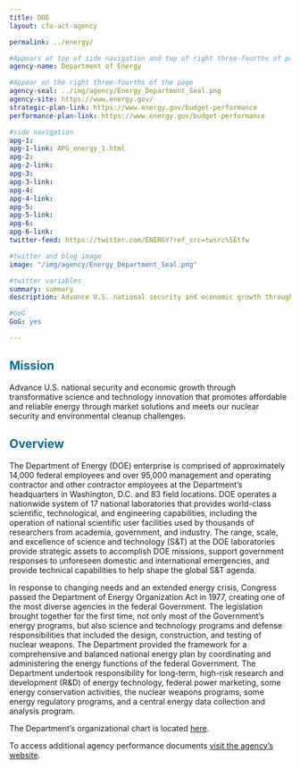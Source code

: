 ```yaml
---
title: DOE
layout: cfo-act-agency

permalink: ../energy/

#Appears at top of side navigation and top of right three-fourths of page
agency-name: Department of Energy

#Appear on the right three-fourths of the page
agency-seal: ../img/agency/Energy_Department_Seal.png
agency-site: https://www.energy.gov/
strategic-plan-link: https://www.energy.gov/budget-performance
performance-plan-link: https://www.energy.gov/budget-performance

#side navigation
apg-1:
apg-1-link: APG_energy_1.html
apg-2:
apg-2-link:
apg-3:
apg-3-link:
apg-4:
apg-4-link:
apg-5:
apg-5-link:
apg-6:
apg-6-link:
twitter-feed: https://twitter.com/ENERGY?ref_src=twsrc%5Etfw

#twitter and blog image
image: "/img/agency/Energy_Department_Seal.png"

#twitter variables
summary: summary
description: Advance U.S. national security and economic growth through scientific and technological innovation to promote affordable and reliable energy through market solutions.

#GoG
GoG: yes

---
```


<div class="usa-grid usa-graphic_list-row">
  <div class="usa-width-one-whole usa-media_block agency-page-section">
    <h2 style="color:#046b99;">Mission</h2>
    <p>Advance U.S. national security and economic growth through transformative science and technology innovation that promotes affordable and reliable energy through market solutions and meets our nuclear security and environmental cleanup challenges.</p>
  </div>
</div>

<div class="usa-grid usa-graphic_list-row">
  <div class="usa-width-one-whole usa-media_block agency-page-section">
    <h2 style="color:#046b99;">Overview</h2>
    <p>The Department of Energy (DOE) enterprise is comprised of approximately 14,000 federal employees and over 95,000 management and operating contractor and other contractor employees at the Department&rsquo;s headquarters in Washington, D.C. and 83 field locations.  DOE operates a nationwide system of 17 national laboratories that provides world-class scientific, technological, and engineering capabilities, including the operation of national scientific user facilities used by thousands of researchers from academia, government, and industry. The range, scale, and excellence of science and technology (S&amp;T) at the DOE laboratories provide strategic assets to accomplish DOE missions, support government responses to unforeseen domestic and international emergencies, and provide technical capabilities to help shape the global S&amp;T agenda. </p>
    <p>In response to changing needs and an extended energy crisis, Congress passed the Department of Energy Organization Act in 1977, creating one of the most diverse agencies in the federal Government.  The legislation brought together for the first time, not only most of the Government&rsquo;s energy programs, but also science and technology programs and defense responsibilities that included the design, construction, and testing of nuclear weapons.  The Department provided the framework for a comprehensive and balanced national energy plan by coordinating and administering the energy functions of the federal Government.  The Department undertook responsibility for long-term, high-risk research and development (R&amp;D) of energy technology, federal power marketing, some energy conservation activities, the nuclear weapons programs, some energy regulatory programs, and a central energy data collection and analysis program. </p>
    <p>The Department&rsquo;s organizational chart is located <a href="http://energy.gov/about-us/organization-chart">here</a>.</p>
  </div>
</div>

<div class="usa-grid usa-graphic_list-row">
  <div class="usa-width-one-whole usa-media_block">
    <p>To access additional agency performance documents <a href="https://www.energy.gov/budget-performance" target="_blank">visit the agency’s website</a>.</p>
  </div>
</div>
